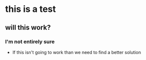 # this is a test
## will this work?
### I'm not entirely sure

 - If this isn't going to work than we need to find a better solution 

<!--stackedit_data:
eyJoaXN0b3J5IjpbMjkwNDAzMTYwXX0=
-->